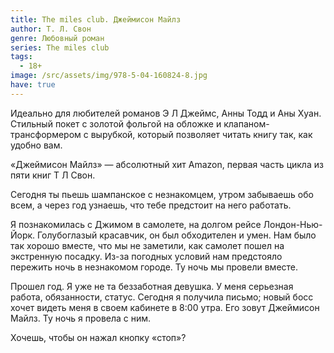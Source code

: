 ```yaml
---
title: The miles club. Джеймисон Майлз
author: Т. Л. Свон
genre: Любовный роман
series: The miles club
tags:
  - 18+
image: /src/assets/img/978-5-04-160824-8.jpg
have: true
---
```

 Идеально для любителей романов Э Л Джеймс, Анны Тодд и Аны Хуан. Стильный покет с золотой фольгой на обложке и клапаном-трансформером с вырубкой, который позволяет читать книгу так, как удобно вам.

«Джеймисон Майлз» — абсолютный хит Amazon, первая часть цикла из пяти книг Т Л Свон.

Сегодня ты пьешь шампанское с незнакомцем, утром забываешь обо всем, а через год узнаешь, что тебе предстоит на него работать.

Я познакомилась с Джимом в самолете, на долгом рейсе Лондон-Нью-Йорк. Голубоглазый красавчик, он был обходителен и умен. Нам было так хорошо вместе, что мы не заметили, как самолет пошел на экстренную посадку. Из-за погодных условий нам предстояло пережить ночь в незнакомом городе. Ту ночь мы провели вместе.

Прошел год. Я уже не та беззаботная девушка. У меня серьезная работа, обязанности, статус. Сегодня я получила письмо; новый босс хочет видеть меня в своем кабинете в 8:00 утра. Его зовут Джеймисон Майлз. Ту ночь я провела с ним.

Хочешь, чтобы он нажал кнопку «стоп»?
